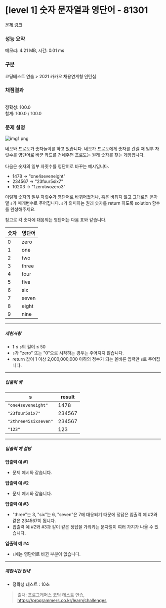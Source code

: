 # [level 1] 숫자 문자열과 영단어 - 81301 

[문제 링크](https://school.programmers.co.kr/learn/courses/30/lessons/81301) 

### 성능 요약

메모리: 4.21 MB, 시간: 0.01 ms

### 구분

코딩테스트 연습 > 2021 카카오 채용연계형 인턴십

### 채점결과

<br/>정확성: 100.0<br/>합계: 100.0 / 100.0

### 문제 설명

<p style="user-select: auto;"><img src="https://grepp-programmers.s3.ap-northeast-2.amazonaws.com/files/production/d31cb063-4025-4412-8cbc-6ac6909cf93e/img1.png" title="" alt="img1.png" style="user-select: auto;"></p>

<p style="user-select: auto;">네오와 프로도가 숫자놀이를 하고 있습니다. 네오가 프로도에게 숫자를 건넬 때 일부 자릿수를 영단어로 바꾼 카드를 건네주면 프로도는 원래 숫자를 찾는 게임입니다.<br style="user-select: auto;"><br style="user-select: auto;">
다음은 숫자의 일부 자릿수를 영단어로 바꾸는 예시입니다.</p>

<ul style="user-select: auto;">
<li style="user-select: auto;">1478 → "one4seveneight"</li>
<li style="user-select: auto;">234567 → "23four5six7"</li>
<li style="user-select: auto;">10203 → "1zerotwozero3"</li>
</ul>

<p style="user-select: auto;">이렇게 숫자의 일부 자릿수가 영단어로 바뀌어졌거나, 혹은 바뀌지 않고 그대로인 문자열 <code style="user-select: auto;">s</code>가 매개변수로 주어집니다. <code style="user-select: auto;">s</code>가 의미하는 원래 숫자를 return 하도록 solution 함수를 완성해주세요.</p>

<p style="user-select: auto;">참고로 각 숫자에 대응되는 영단어는 다음 표와 같습니다.</p>
<table class="table" style="user-select: auto;">
        <thead style="user-select: auto;"><tr style="user-select: auto;">
<th style="user-select: auto;">숫자</th>
<th style="user-select: auto;">영단어</th>
</tr>
</thead>
        <tbody style="user-select: auto;"><tr style="user-select: auto;">
<td style="user-select: auto;">0</td>
<td style="user-select: auto;">zero</td>
</tr>
<tr style="user-select: auto;">
<td style="user-select: auto;">1</td>
<td style="user-select: auto;">one</td>
</tr>
<tr style="user-select: auto;">
<td style="user-select: auto;">2</td>
<td style="user-select: auto;">two</td>
</tr>
<tr style="user-select: auto;">
<td style="user-select: auto;">3</td>
<td style="user-select: auto;">three</td>
</tr>
<tr style="user-select: auto;">
<td style="user-select: auto;">4</td>
<td style="user-select: auto;">four</td>
</tr>
<tr style="user-select: auto;">
<td style="user-select: auto;">5</td>
<td style="user-select: auto;">five</td>
</tr>
<tr style="user-select: auto;">
<td style="user-select: auto;">6</td>
<td style="user-select: auto;">six</td>
</tr>
<tr style="user-select: auto;">
<td style="user-select: auto;">7</td>
<td style="user-select: auto;">seven</td>
</tr>
<tr style="user-select: auto;">
<td style="user-select: auto;">8</td>
<td style="user-select: auto;">eight</td>
</tr>
<tr style="user-select: auto;">
<td style="user-select: auto;">9</td>
<td style="user-select: auto;">nine</td>
</tr>
</tbody>
      </table>
<hr style="user-select: auto;">

<h5 style="user-select: auto;">제한사항</h5>

<ul style="user-select: auto;">
<li style="user-select: auto;">1 ≤ <code style="user-select: auto;">s</code>의 길이 ≤ 50</li>
<li style="user-select: auto;"><code style="user-select: auto;">s</code>가 "zero" 또는 "0"으로 시작하는 경우는 주어지지 않습니다.</li>
<li style="user-select: auto;">return 값이 1 이상 2,000,000,000 이하의 정수가 되는 올바른 입력만 <code style="user-select: auto;">s</code>로 주어집니다.</li>
</ul>

<hr style="user-select: auto;">

<h5 style="user-select: auto;">입출력 예</h5>
<table class="table" style="user-select: auto;">
        <thead style="user-select: auto;"><tr style="user-select: auto;">
<th style="user-select: auto;">s</th>
<th style="user-select: auto;">result</th>
</tr>
</thead>
        <tbody style="user-select: auto;"><tr style="user-select: auto;">
<td style="user-select: auto;"><code style="user-select: auto;">"one4seveneight"</code></td>
<td style="user-select: auto;">1478</td>
</tr>
<tr style="user-select: auto;">
<td style="user-select: auto;"><code style="user-select: auto;">"23four5six7"</code></td>
<td style="user-select: auto;">234567</td>
</tr>
<tr style="user-select: auto;">
<td style="user-select: auto;"><code style="user-select: auto;">"2three45sixseven"</code></td>
<td style="user-select: auto;">234567</td>
</tr>
<tr style="user-select: auto;">
<td style="user-select: auto;"><code style="user-select: auto;">"123"</code></td>
<td style="user-select: auto;">123</td>
</tr>
</tbody>
      </table>
<hr style="user-select: auto;">

<h5 style="user-select: auto;">입출력 예 설명</h5>

<p style="user-select: auto;"><strong style="user-select: auto;">입출력 예 #1</strong></p>

<ul style="user-select: auto;">
<li style="user-select: auto;">문제 예시와 같습니다.</li>
</ul>

<p style="user-select: auto;"><strong style="user-select: auto;">입출력 예 #2</strong></p>

<ul style="user-select: auto;">
<li style="user-select: auto;">문제 예시와 같습니다.</li>
</ul>

<p style="user-select: auto;"><strong style="user-select: auto;">입출력 예 #3</strong></p>

<ul style="user-select: auto;">
<li style="user-select: auto;">"three"는 3, "six"는 6, "seven"은 7에 대응되기 때문에 정답은 입출력 예 #2와 같은 234567이 됩니다.</li>
<li style="user-select: auto;">입출력 예 #2와 #3과 같이 같은 정답을 가리키는 문자열이 여러 가지가 나올 수 있습니다.</li>
</ul>

<p style="user-select: auto;"><strong style="user-select: auto;">입출력 예 #4</strong></p>

<ul style="user-select: auto;">
<li style="user-select: auto;"><code style="user-select: auto;">s</code>에는 영단어로 바뀐 부분이 없습니다.</li>
</ul>

<hr style="user-select: auto;">

<h5 style="user-select: auto;">제한시간 안내</h5>

<ul style="user-select: auto;">
<li style="user-select: auto;">정확성 테스트 : 10초</li>
</ul>


> 출처: 프로그래머스 코딩 테스트 연습, https://programmers.co.kr/learn/challenges